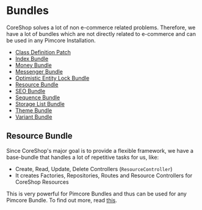 # Bundles

CoreShop solves a lot of non e-commerce related problems. Therefore, we have a lot of bundles which are not directly related to e-commerce and can be used in any Pimcore Installation.

- [Class Definition Patch](./ClassDefinitionPatch_Bundle.md)
- [Index Bundle](./Index_Bundle.md)
- [Money Bundle](./Money_Bundle.md)
- [Messenger Bundle](./Messenger_Bundle.md)
- [Optimistic Entity Lock Bundle](./OptimisticEntityLock_Bundle.md)
- [Resource Bundle](./Resource_Bundle)
- [SEO Bundle](./SEO_Bundle.md)
- [Sequence Bundle](./Sequence_Bundle.md)
- [Storage List Bundle](./StorageList_Bundle.md)
- [Theme Bundle](./Theme_Bundle.md)
- [Variant Bundle](./Variant_Bundle.md)

## Resource Bundle
Since CoreShop's major goal is to provide a flexible framework, we have a base-bundle that handles a lot of repetitive tasks for us, like:
 - Create, Read, Update, Delete Controllers (`ResourceController`)
 - It creates Factories, Repositories, Routes and Resource Controllers for CoreShop Resources

This is very powerful for Pimcore Bundles and thus can be used for any Pimcore Bundle. To find out more, read [this](./Resource_Bundle).
